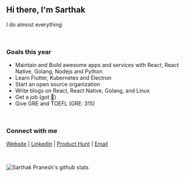 ## Hi there, I'm Sarthak
I do almost everything

<br />

### Goals this year
- Maintain and Build awesome apps and services with React, React Native, Golang, Nodejs and Python
- Learn Flutter, Kubernetes and Electron
- Start an open source organization
- Write blogs on React, React Native, Golang, and Linux
- Get a job (got 😬)
- Give GRE and TOEFL (GRE: 315)

<br />

### Connect with me
[Website](https://sarthakpranesh.vercel.app/) | [Linkedin](https://www.linkedin.com/in/sarthakpranesh/) | [Product Hunt](https://www.producthunt.com/@sarthak_pranesh) |  [Email](mailto:sarthakpranesh08@gmail.com)

<br/>

![Sarthak Pranesh's github stats](https://github-readme-stats.vercel.app/api?username=sarthakpranesh&show_icons=true&theme=radical)

